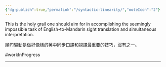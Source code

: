 ```yaml
---
{"dg-publish":true,"permalink":"/syntactic-linearity/","noteIcon":"2"}
---
```


This is the holy grail one should aim for in accomplishing the seemingly impossible task of English-to-Mandarin sight translation and simultaneous interpretation.

順句驅動是做好像樣的英中同步口譯和視譯最重要的技巧，沒有之一。

#workInProgress 

---
